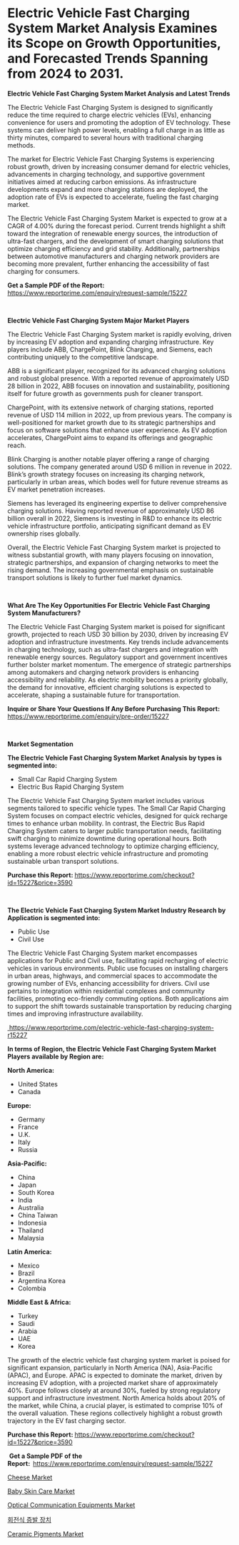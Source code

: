 <p><h1>Electric Vehicle Fast Charging System Market Analysis Examines its Scope on Growth Opportunities, and Forecasted Trends Spanning from 2024 to 2031.</h1></p><p><strong>Electric Vehicle Fast Charging System Market Analysis and Latest Trends</strong></p>
<p><p>The Electric Vehicle Fast Charging System is designed to significantly reduce the time required to charge electric vehicles (EVs), enhancing convenience for users and promoting the adoption of EV technology. These systems can deliver high power levels, enabling a full charge in as little as thirty minutes, compared to several hours with traditional charging methods. </p><p>The market for Electric Vehicle Fast Charging Systems is experiencing robust growth, driven by increasing consumer demand for electric vehicles, advancements in charging technology, and supportive government initiatives aimed at reducing carbon emissions. As infrastructure developments expand and more charging stations are deployed, the adoption rate of EVs is expected to accelerate, fueling the fast charging market. </p><p>The Electric Vehicle Fast Charging System Market is expected to grow at a CAGR of 4.00% during the forecast period. Current trends highlight a shift toward the integration of renewable energy sources, the introduction of ultra-fast chargers, and the development of smart charging solutions that optimize charging efficiency and grid stability. Additionally, partnerships between automotive manufacturers and charging network providers are becoming more prevalent, further enhancing the accessibility of fast charging for consumers.</p></p>
<p><strong>Get a Sample PDF of the Report:&nbsp;</strong> <a href="https://www.reportprime.com/enquiry/request-sample/15227">https://www.reportprime.com/enquiry/request-sample/15227</a></p>
<p>&nbsp;</p>
<p><strong>Electric Vehicle Fast Charging System Major Market Players</strong></p>
<p><p>The Electric Vehicle Fast Charging System market is rapidly evolving, driven by increasing EV adoption and expanding charging infrastructure. Key players include ABB, ChargePoint, Blink Charging, and Siemens, each contributing uniquely to the competitive landscape.</p><p>ABB is a significant player, recognized for its advanced charging solutions and robust global presence. With a reported revenue of approximately USD 28 billion in 2022, ABB focuses on innovation and sustainability, positioning itself for future growth as governments push for cleaner transport.</p><p>ChargePoint, with its extensive network of charging stations, reported revenue of USD 114 million in 2022, up from previous years. The company is well-positioned for market growth due to its strategic partnerships and focus on software solutions that enhance user experience. As EV adoption accelerates, ChargePoint aims to expand its offerings and geographic reach.</p><p>Blink Charging is another notable player offering a range of charging solutions. The company generated around USD 6 million in revenue in 2022. Blink’s growth strategy focuses on increasing its charging network, particularly in urban areas, which bodes well for future revenue streams as EV market penetration increases.</p><p>Siemens has leveraged its engineering expertise to deliver comprehensive charging solutions. Having reported revenue of approximately USD 86 billion overall in 2022, Siemens is investing in R&D to enhance its electric vehicle infrastructure portfolio, anticipating significant demand as EV ownership rises globally.</p><p>Overall, the Electric Vehicle Fast Charging System market is projected to witness substantial growth, with many players focusing on innovation, strategic partnerships, and expansion of charging networks to meet the rising demand. The increasing governmental emphasis on sustainable transport solutions is likely to further fuel market dynamics.</p></p>
<p>&nbsp;</p>
<p><strong>What Are The Key Opportunities For Electric Vehicle Fast Charging System Manufacturers?</strong></p>
<p><p>The Electric Vehicle Fast Charging System market is poised for significant growth, projected to reach USD 30 billion by 2030, driven by increasing EV adoption and infrastructure investments. Key trends include advancements in charging technology, such as ultra-fast chargers and integration with renewable energy sources. Regulatory support and government incentives further bolster market momentum. The emergence of strategic partnerships among automakers and charging network providers is enhancing accessibility and reliability. As electric mobility becomes a priority globally, the demand for innovative, efficient charging solutions is expected to accelerate, shaping a sustainable future for transportation.</p></p>
<p><strong>Inquire or Share Your Questions If Any Before Purchasing This Report:</strong> <a href="https://www.reportprime.com/enquiry/pre-order/15227">https://www.reportprime.com/enquiry/pre-order/15227</a></p>
<p>&nbsp;</p>
<p><strong>Market Segmentation</strong></p>
<p><strong>The Electric Vehicle Fast Charging System Market Analysis by types is segmented into:</strong></p>
<p><ul><li>Small Car Rapid Charging System</li><li>Electric Bus Rapid Charging System</li></ul></p>
<p><p>The Electric Vehicle Fast Charging System market includes various segments tailored to specific vehicle types. The Small Car Rapid Charging System focuses on compact electric vehicles, designed for quick recharge times to enhance urban mobility. In contrast, the Electric Bus Rapid Charging System caters to larger public transportation needs, facilitating swift charging to minimize downtime during operational hours. Both systems leverage advanced technology to optimize charging efficiency, enabling a more robust electric vehicle infrastructure and promoting sustainable urban transport solutions.</p></p>
<p><strong>Purchase this Report:&nbsp;</strong><a href="https://www.reportprime.com/checkout?id=15227&price=3590">https://www.reportprime.com/checkout?id=15227&price=3590</a></p>
<p>&nbsp;</p>
<p><strong>The Electric Vehicle Fast Charging System Market Industry Research by Application is segmented into:</strong></p>
<p><ul><li>Public Use</li><li>Civil Use</li></ul></p>
<p><p>The Electric Vehicle Fast Charging System market encompasses applications for Public and Civil use, facilitating rapid recharging of electric vehicles in various environments. Public use focuses on installing chargers in urban areas, highways, and commercial spaces to accommodate the growing number of EVs, enhancing accessibility for drivers. Civil use pertains to integration within residential complexes and community facilities, promoting eco-friendly commuting options. Both applications aim to support the shift towards sustainable transportation by reducing charging times and improving infrastructure availability.</p></p>
<p><a href="https://www.reportprime.com/electric-vehicle-fast-charging-system-r15227">&nbsp;https://www.reportprime.com/electric-vehicle-fast-charging-system-r15227</a></p>
<p><strong>In terms of Region, the Electric Vehicle Fast Charging System Market Players available by Region are:</strong></p>
<p>
    <p> <strong> North America: </strong>
        <ul>
            <li>United States</li>
            <li>Canada</li>
        </ul>
        </p> 
    <p> <strong> Europe: </strong>
        <ul>
            <li>Germany</li>
            <li>France</li>
            <li>U.K.</li>
            <li>Italy</li>
            <li>Russia</li>
        </ul>
        </p> 
    <p> <strong> Asia-Pacific: </strong>
        <ul>
            <li>China</li>
            <li>Japan</li>
            <li>South Korea</li>
            <li>India</li>
            <li>Australia</li>
            <li>China Taiwan</li>
            <li>Indonesia</li>
            <li>Thailand</li>
            <li>Malaysia</li>
        </ul>
        </p> 
    <p> <strong> Latin America: </strong>
        <ul>
            <li>Mexico</li>
            <li>Brazil</li>
            <li>Argentina Korea</li>
            <li>Colombia</li>
        </ul>
        </p> 
    <p> <strong> Middle East & Africa: </strong>
        <ul>
            <li>Turkey</li>
            <li>Saudi</li>
            <li>Arabia</li>
            <li>UAE</li>
            <li>Korea</li>
        </ul>
    </p>
    </p>
<p><p>The growth of the electric vehicle fast charging system market is poised for significant expansion, particularly in North America (NA), Asia-Pacific (APAC), and Europe. APAC is expected to dominate the market, driven by increasing EV adoption, with a projected market share of approximately 40%. Europe follows closely at around 30%, fueled by strong regulatory support and infrastructure investment. North America holds about 20% of the market, while China, a crucial player, is estimated to comprise 10% of the overall valuation. These regions collectively highlight a robust growth trajectory in the EV fast charging sector.</p></p>
<p><strong>Purchase this Report: </strong><a href="https://www.reportprime.com/checkout?id=15227&price=3590">https://www.reportprime.com/checkout?id=15227&price=3590</a></p>
<p>&nbsp;<strong>Get a Sample PDF of the Report:&nbsp;&nbsp;</strong><a href="https://www.reportprime.com/enquiry/request-sample/15227">https://www.reportprime.com/enquiry/request-sample/15227</a></p>
<p><strong></strong></p>
<p><p><a href="https://www.linkedin.com/pulse/comprehensive-look-product-type-soft-cheesesemi-soft-dbarc?trackingId=04gS7pDaQKmDmvkYkhztow%3D%3D">Cheese Market</a></p><p><a href="https://medium.com/@jayrussel94/the-global-baby-skin-care-market-is-expected-to-witness-a-compound-annual-growth-rate-cagr-of-4c37b8328393?postPublishedType=initial">Baby Skin Care Market</a></p><p><a href="https://issuu.com/reportprime-2/docs/optical-communication-equipments-ma_3efa298d53976e">Optical Communication Equipments Market</a></p><p><a href="https://medium.com/@eunicevaughan35/%EC%84%B8%EA%B3%84-rotary-evaporation-instrument-market-%EC%9D%80-2024%EC%97%90%EC%84%9C-2031%EB%A1%9C-%EC%97%B0%ED%8F%89%EA%B7%A0-%EC%A6%9D%EA%B0%80%EC%9C%A8%EC%9D%84-%EB%B3%B4%EC%9D%BC-%EA%B2%83%EC%9C%BC%EB%A1%9C-%EC%98%88%EC%83%81%EB%90%A9%EB%8B%88%EB%8B%A4-2c2859315dbb">회전식 증발 장치</a></p><p><a href="https://medium.com/@kimzemlak/global-ceramic-pigments-market-opportunities-and-market-challenges-2024-2031-2846f67909e4">Ceramic Pigments Market</a></p></p>